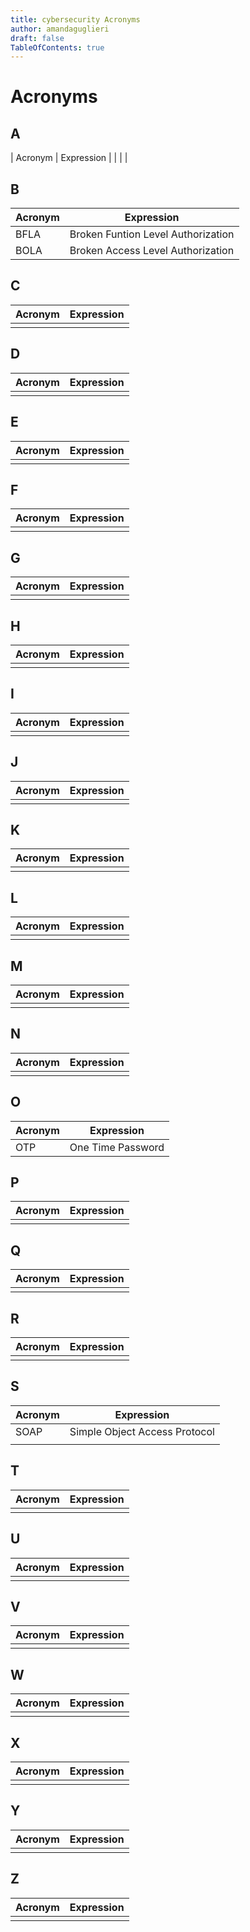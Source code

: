 ```yaml
---
title: cybersecurity Acronyms
author: amandaguglieri
draft: false
TableOfContents: true
---
```


# Acronyms

## A

| Acronym | Expression |
|   |   |

## B

| Acronym | Expression |
| ------- | ---------- |
| BFLA | Broken Funtion Level Authorization |
| BOLA | Broken Access Level Authorization  |


## C

| Acronym | Expression |
| ------- | ---------- |
|   |   |


## D

| Acronym | Expression |
| ------- | ---------- |
|   |   |

## E

| Acronym | Expression |
| ------- | ---------- |
|   |   |

## F

| Acronym | Expression |
| ------- | ---------- |
|   |   |

## G 
| Acronym | Expression |
| ------- | ---------- |
|   |   |

## H

| Acronym | Expression |
| ------- | ---------- |
|   |   |

## I

| Acronym | Expression |
| ------- | ---------- |
|   |   |

## J

| Acronym | Expression |
| ------- | ---------- |
|   |   |

## K

| Acronym | Expression |
| ------- | ---------- |
|   |   |

## L

| Acronym | Expression |
| ------- | ---------- |
|   |   |

## M

| Acronym | Expression |
| ------- | ---------- |
|   |   |

## N

| Acronym | Expression |
| ------- | ---------- |
|   |   |

## O

| Acronym | Expression |
| ------- | ---------- |
|  OTP | One Time Password  |

## P

| Acronym | Expression |
| ------- | ---------- |
|   |   |

## Q

| Acronym | Expression |
| ------- | ---------- |
|   |   |

## R

| Acronym | Expression |
| ------- | ---------- |
|   |   |

## S

| Acronym | Expression |
| ------- | ---------- |
| SOAP   | Simple Object Access Protocol  |
|   |   |

## T

| Acronym | Expression |
| ------- | ---------- |
|   |   |

## U

| Acronym | Expression |
| ------- | ---------- |
|   |   |

## V

| Acronym | Expression |
| ------- | ---------- |
|   |   |

## W

| Acronym | Expression |
| ------- | ---------- |
|   |   |

## X

| Acronym | Expression |
| ------- | ---------- |
|   |   |

## Y

| Acronym | Expression |
| ------- | ---------- |
|  |   |

## Z

| Acronym | Expression |
| ------- | ---------- |
|   |   |
